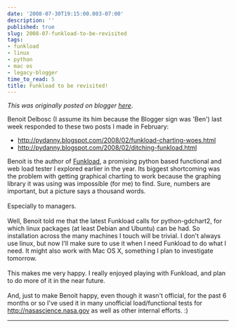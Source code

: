 ```yaml
---
date: '2008-07-30T19:15:00.003-07:00'
description: ''
published: true
slug: 2008-07-funkload-to-be-revisited
tags:
- funkload
- linux
- python
- mac os
- legacy-blogger
time_to_read: 5
title: Funkload to be revisited!
---
```


*This was originally posted on blogger [here](https://pydanny.blogspot.com/2008/07/funkload-to-be-revisited.html)*.

Benoit Delbosc (I assume its him because the Blogger sign was 'Ben') last week responded to these two posts I made in February:<br /><ul><li><a href="http://www.blogger.com/post-edit.g?blogID=4477131926658044957&amp;postID=4825653604385076024#%20http://pydanny.blogspot.com/2008/02/funkload-charting-woes.html">http://pydanny.blogspot.com/2008/02/funkload-charting-woes.html</a></li><li><a href="http://pydanny.blogspot.com/2008/02/ditching-funkload.html">http://pydanny.blogspot.com/2008/02/ditching-funkload.html</a></li></ul>Benoit is the author of <a href="http://funkload.nuxeo.org/">Funkload</a>, a promising python based functional and web load tester I explored earlier in the year.  Its biggest shortcoming was the problem with getting graphical charting to work because the graphing library it was using was impossible (for me) to find.  Sure, numbers are important, but a picture says a thousand words.<br /><br />Especially to managers.<br /><br />Well, Benoit told me that the latest Funkload calls for python-gdchart2, for which linux packages (at least Debian and Ubuntu) can be had.  So installation across the many machines I touch will be trivial.  I don't always use linux, but now I'll make sure to use it when I need Funkload to do what I need.  It might also work with Mac OS X, something I plan to investigate tomorrow.<br /><br />This makes me very happy.  I really enjoyed playing with Funkload, and plan to do more of it in the near future. <br /><br />And, just to make Benoit happy, even though it wasn't official, for the past 6 months or so I've used it in many unofficial load/functional tests for <a href="http://nasascience.nasa.gov/">http://nasascience.nasa.gov</a> as well as other internal efforts.  :)

---

